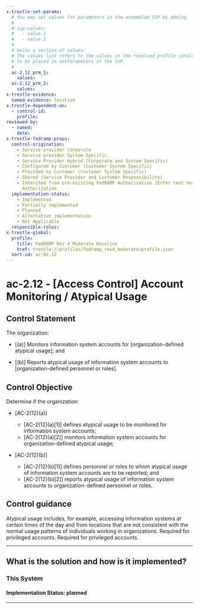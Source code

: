```yaml
---
x-trestle-set-params:
  # You may set values for parameters in the assembled SSP by adding
  #
  # ssp-values:
  #   - value 1
  #   - value 2
  #
  # below a section of values:
  # The values list refers to the values in the resolved profile catalog, and the ssp-values represent new values
  # to be placed in SetParameters of the SSP.
  #
  ac-2.12_prm_1:
    values:
  ac-2.12_prm_2:
    values:
x-trestle-evidence:
  named-evidence: location
x-trestle-dependent-on:
  - control-id:
    profile:
reviewed-by:
  - named:
    date:
x-trestle-fedramp-props:
  control-origination:
    - Service provider Corporate
    - Service provider System Specific
    - Service Provider Hybrid (Corporate and System Specific)
    - Configured by Customer (Customer System Specific)
    - Provided by Customer (Customer System Specific)
    - Shared (Service Provider and Customer Responsibility)
    - Inherited from pre-existing FedRAMP Authorization [Enter text here], Date of
      Authorization
  implementation-status:
    - Implemented
    - Partially implemented
    - Planned
    - Alternative implementation
    - Not Applicable
  responsible-roles:
x-trestle-global:
  profile:
    title: FedRAMP Rev 4 Moderate Baseline
    href: trestle://profiles/fedramp_rev4_moderate/profile.json
  sort-id: ac-02.12
---
```


# ac-2.12 - \[Access Control\] Account Monitoring / Atypical Usage

## Control Statement

The organization:

- \[(a)\] Monitors information system accounts for [organization-defined atypical usage]; and

- \[(b)\] Reports atypical usage of information system accounts to [organization-defined personnel or roles].

## Control Objective

Determine if the organization:

- \[AC-2(12)(a)\]

  - \[AC-2(12)(a)[1]\] defines atypical usage to be monitored for information system accounts;
  - \[AC-2(12)(a)[2]\] monitors information system accounts for organization-defined atypical usage;

- \[AC-2(12)(b)\]

  - \[AC-2(12)(b)[1]\] defines personnel or roles to whom atypical usage of information system accounts are to be reported; and
  - \[AC-2(12)(b)[2]\] reports atypical usage of information system accounts to organization-defined personnel or roles.

## Control guidance

Atypical usage includes, for example, accessing information systems at certain times of the day and from locations that are not consistent with the normal usage patterns of individuals working in organizations.
Required for privileged accounts.
Required for privileged accounts.

______________________________________________________________________

## What is the solution and how is it implemented?

<!-- For implementation status enter one of: implemented, partial, planned, alternative, not-applicable -->

<!-- Note that the list of rules under ### Rules: is read-only and changes will not be captured after assembly to JSON -->

### This System

<!-- Add implementation prose for the main This System component for control: ac-2.12 -->

#### Implementation Status: planned

______________________________________________________________________
